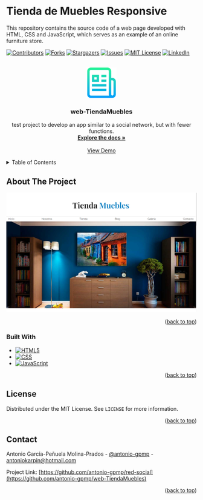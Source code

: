 # Tienda de Muebles Responsive

This repository contains the source code of a web page developed with HTML, CSS and JavaScript, which serves as an example of an online furniture store.

<a name="web-TiendaMuebles"></a>
<!-- PROJECT SHIELDS -->
<!--
*** I'm using markdown "reference style" links for readability.
*** Reference links are enclosed in brackets [ ] instead of parentheses ( ).
*** See the bottom of this document for the declaration of the reference variables
*** for contributors-url, forks-url, etc. This is an optional, concise syntax you may use.
*** https://www.markdownguide.org/basic-syntax/#reference-style-links
-->
[![Contributors][contributors-shield]][contributors-url]
[![Forks][forks-shield]][forks-url]
[![Stargazers][stars-shield]][stars-url]
[![Issues][issues-shield]][issues-url]
[![MIT License][license-shield]][license-url]
[![LinkedIn][linkedin-shield]][linkedin-url]


<!-- PROJECT LOGO -->
<br />
<div align="center">
  <a href="https://github.com/antonio-gpmp/web-TiendaMuebles">
    <img src="img/logo.png" alt="Logo" width="80" height="80">
  </a>

<h3 align="center">web-TiendaMuebles</h3>

  <p align="center">
    test project to develop an app similar to a social network, but with fewer functions.
    <br />
    <a href="https://github.com/antonio-gpmp/web-TiendaMuebles"><strong>Explore the docs »</strong></a>
    <br />
    <br />
    <a href="https://antonio-gpmp.github.io/web-TiendaMuebles/">View Demo</a>
  </p>
</div>



<!-- TABLE OF CONTENTS -->
<details>
  <summary>Table of Contents</summary>
  <ol>
    <li>
      <a href="#about-the-project">About The Project</a>
      <ul>
        <li><a href="#built-with">Built With</a></li>
      </ul>
    </li>
    <li><a href="#license">License</a></li>
    <li><a href="#contact">Contact</a></li>
  </ol>
</details>



<!-- ABOUT THE PROJECT -->
## About The Project

[![Product Name Screen Shot][product-screenshot]](https://antonio-gpmp.github.io/web-TiendaMuebles/)


<p align="right">(<a href="#readme-top">back to top</a>)</p>


### Built With
* [![HTML5][HTML.com]][HTML-url]
* [![CSS][Css.com]][css-url]
* [![JavaScript][JavaScript.com]][JavaScript-url]
  

<p align="right">(<a href="#readme-top">back to top</a>)</p>


<!-- LICENSE -->
## License

Distributed under the MIT License. See `LICENSE` for more information.

<p align="right">(<a href="#readme-top">back to top</a>)</p>

<!-- CONTACT -->
## Contact
Antonio García-Peñuela Molina-Prados - [@antonio-gpmp](https://www.linkedin.com/in/antonio-gpmp/) - antoniokarpin@hotmail.com

Project Link: [https://github.com/antonio-gpmp/red-social](https://github.com/antonio-gpmp/web-TiendaMuebles)

<p align="right">(<a href="#readme-top">back to top</a>)</p>



<!-- MARKDOWN LINKS & IMAGES -->
<!-- https://www.markdownguide.org/basic-syntax/#reference-style-links -->
[contributors-shield]: https://img.shields.io/github/contributors/github_username/repo_name.svg?style=for-the-badge
[contributors-url]: https://github.com/antonio-gpmp/red-social/graphs/contributors

[forks-shield]: https://img.shields.io/github/forks/github_username/repo_name.svg?style=for-the-badge
[forks-url]: https://github.com/antonio-gpmp/red-social/network/members

[stars-shield]: https://img.shields.io/github/stars/github_username/repo_name.svg?style=for-the-badge
[stars-url]: https://github.com/antonio-gpmp/red-social/stargazers

[issues-shield]: https://img.shields.io/github/issues/github_username/repo_name.svg?style=for-the-badge
[issues-url]: https://github.com/antonio-gpmp/red-social/issues

[license-shield]: https://img.shields.io/github/license/github_username/repo_name.svg?style=for-the-badge
[license-url]: https://github.com/antonio-gpmp/red-social/blob/master/LICENSE.txt

[linkedin-shield]: https://img.shields.io/badge/-LinkedIn-black.svg?style=for-the-badge&logo=linkedin&colorB=555
[linkedin-url]: https://www.linkedin.com/in/antonio-gpmp/

[product-screenshot]: img/web-tienda-muebles.png

[Angular.io]: https://img.shields.io/badge/Angular-DD0031?style=for-the-badge&logo=angular&logoColor=white
[Angular-url]: https://angular.io/

[Bootstrap.com]: https://img.shields.io/badge/Bootstrap-563D7C?style=for-the-badge&logo=bootstrap&logoColor=white
[Bootstrap-url]: https://getbootstrap.com

[TailwindCSS.com]: https://img.shields.io/badge/Tailwind_CSS-38B2AC?style=for-the-badge&logo=tailwind-css&logoColor=white
[Tailwind-url]: https://tailwindcss.com/

[Typescript.com]: https://img.shields.io/badge/TypeScript-007ACC?style=for-the-badge&logo=typescript&logoColor=white
[Typescrip-url]: https://www.typescriptlang.org/

[HTML.com]: https://img.shields.io/badge/HTML5-E34F26?style=for-the-badge&logo=html5&logoColor=white
[HTML-url]: https://html5.org/

[JavaScript.com]: https://img.shields.io/badge/JavaScript-F7DF1E?style=for-the-badge&logo=javascript&logoColor=black
[JavaScript-url]: https://developer.mozilla.org/es/docs/Web/JavaScript

[Css.com]: https://img.shields.io/badge/CSS3-1572B6?style=for-the-badge&logo=css3&logoColor=white
[Css-url]: https://www.w3.org/Style/CSS/Overview.en.html






[Next.js]: https://img.shields.io/badge/next.js-000000?style=for-the-badge&logo=nextdotjs&logoColor=white
[Next-url]: https://nextjs.org/
[React.js]: https://img.shields.io/badge/React-20232A?style=for-the-badge&logo=react&logoColor=61DAFB
[React-url]: https://reactjs.org/
[Vue.js]: https://img.shields.io/badge/Vue.js-35495E?style=for-the-badge&logo=vuedotjs&logoColor=4FC08D
[Vue-url]: https://vuejs.org/

 
<!-- Las imagenes de los iconos de tecnología se pueden obtener de: https://dev.to/envoy_/150-badges-for-github-pnk -->
